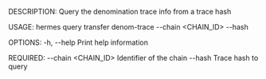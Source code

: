 DESCRIPTION:
Query the denomination trace info from a trace hash

USAGE:
    hermes query transfer denom-trace --chain <CHAIN_ID> --hash <HASH>

OPTIONS:
    -h, --help    Print help information

REQUIRED:
        --chain <CHAIN_ID>    Identifier of the chain
        --hash <HASH>         Trace hash to query
